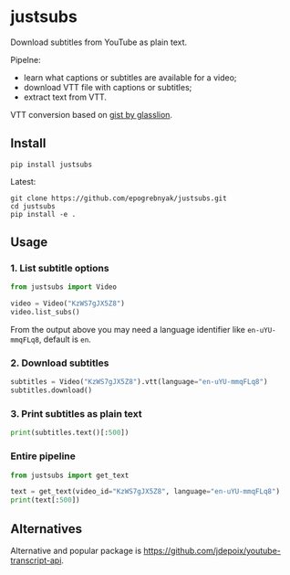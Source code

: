 # justsubs

Download subtitles from YouTube as plain text.

Pipelne:

- learn what captions or subtitles are available for a video;
- download VTT file with captions or subtitles;
- extract text from VTT.

VTT conversion based on [gist by glasslion](https://gist.github.com/glasslion/b2fcad16bc8a9630dbd7a945ab5ebf5e).

## Install

```console
pip install justsubs
```

Latest:

```console
git clone https://github.com/epogrebnyak/justsubs.git
cd justsubs
pip install -e .
```

## Usage

### 1. List subtitle options

```python
from justsubs import Video

video = Video("KzWS7gJX5Z8")
video.list_subs()
```

From the output above you may need a language identifier like
`en-uYU-mmqFLq8`, default is `en`.

### 2. Download subtitles

```python
subtitles = Video("KzWS7gJX5Z8").vtt(language="en-uYU-mmqFLq8")
subtitles.download()
```

### 3. Print subtitles as plain text

```python
print(subtitles.text()[:500])
```

### Entire pipeline

```python
from justsubs import get_text

text = get_text(video_id="KzWS7gJX5Z8", language="en-uYU-mmqFLq8")
print(text[:500])
```

## Alternatives

Alternative and popular package is <https://github.com/jdepoix/youtube-transcript-api>.
